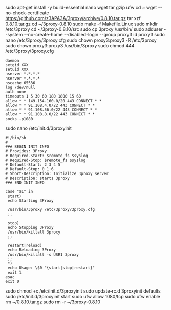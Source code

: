 sudo apt-get install -y build-essential nano wget tar gzip ufw
cd ~
wget --no-check-certificate https://github.com/z3APA3A/3proxy/archive/0.8.10.tar.gz
tar xzf 0.8.10.tar.gz
cd ~/3proxy-0.8.10
sudo make -f Makefile.Linux
sudo mkdir /etc/3proxy
cd ~/3proxy-0.8.10/src
sudo cp 3proxy /usr/bin/
sudo adduser --system --no-create-home --disabled-login --group proxy3
id proxy3
sudo nano /etc/3proxy/3proxy.cfg
sudo chown proxy3:proxy3 -R /etc/3proxy
sudo chown proxy3:proxy3 /usr/bin/3proxy
sudo chmod 444 /etc/3proxy/3proxy.cfg

    daemon
    setgid XXX
    setuid XXX
    nserver *.*.*.*
    nserver *.*.*.*
    nscache 65536
    log /dev/null
    auth none
    timeouts 1 5 30 60 180 1800 15 60
    allow * * 149.154.160.0/20 443 CONNECT * *
    allow * * 91.108.4.0/22 443 CONNECT * *
    allow * * 91.108.56.0/22 443 CONNECT * *
    allow * * 91.108.8.0/22 443 CONNECT * *
    socks -p1080

sudo nano /etc/init.d/3proxyinit

    #!/bin/sh
    #
    ### BEGIN INIT INFO
    # Provides: 3Proxy
    # Required-Start: $remote_fs $syslog
    # Required-Stop: $remote_fs $syslog
    # Default-Start: 2 3 4 5
    # Default-Stop: 0 1 6
    # Short-Description: Initialize 3proxy server
    # Description: starts 3proxy
    ### END INIT INFO
    
    case "$1" in
     start)
     echo Starting 3Proxy
    
     /usr/bin/3proxy /etc/3proxy/3proxy.cfg
     ;;
    
     stop)
     echo Stopping 3Proxy
     /usr/bin/killall 3proxy
     ;;
    
     restart|reload)
     echo Reloading 3Proxy
     /usr/bin/killall -s USR1 3proxy
     ;;
     *)
     echo Usage: \$0 "{start|stop|restart}"
     exit 1
    esac
    exit 0
    
sudo chmod +x /etc/init.d/3proxyinit
sudo update-rc.d 3proxyinit defaults
sudo /etc/init.d/3proxyinit start
sudo ufw allow 1080/tcp
sudo ufw enable
rm ~/0.8.10.tar.gz
sudo rm -r ~/3proxy-0.8.10
